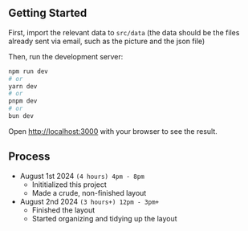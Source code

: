 ## Getting Started

First, import the relevant data to `src/data` (the data should be the files already sent via email, such as the picture and the json file)

Then, run the development server:

```bash
npm run dev
# or
yarn dev
# or
pnpm dev
# or
bun dev
```

Open [http://localhost:3000](http://localhost:3000) with your browser to see the result.

## Process

- August 1st 2024 `(4 hours) 4pm - 8pm`
  - Inititialized this project
  - Made a crude, non-finished layout
- August 2nd 2024 `(3 hours+) 12pm - 3pm+`
  - Finished the layout
  - Started organizing and tidying up the layout
